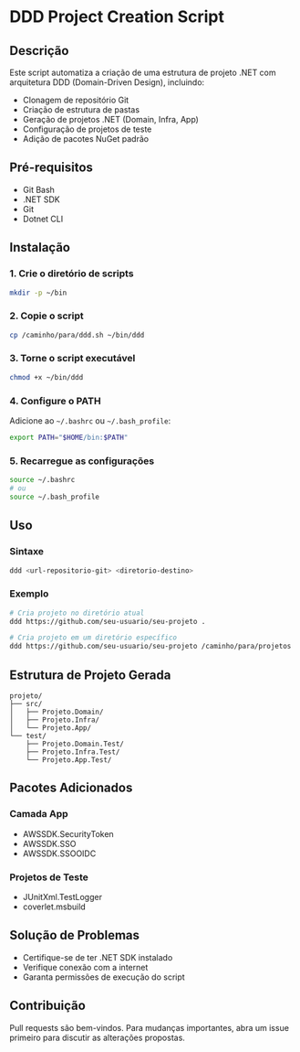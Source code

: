 # DDD Project Creation Script

## Descrição

Este script automatiza a criação de uma estrutura de projeto .NET com arquitetura DDD (Domain-Driven Design), incluindo:

- Clonagem de repositório Git
- Criação de estrutura de pastas
- Geração de projetos .NET (Domain, Infra, App)
- Configuração de projetos de teste
- Adição de pacotes NuGet padrão

## Pré-requisitos

- Git Bash
- .NET SDK
- Git
- Dotnet CLI

## Instalação

### 1. Crie o diretório de scripts

```bash
mkdir -p ~/bin
```

### 2. Copie o script

```bash
cp /caminho/para/ddd.sh ~/bin/ddd
```

### 3. Torne o script executável

```bash
chmod +x ~/bin/ddd
```

### 4. Configure o PATH

Adicione ao `~/.bashrc` ou `~/.bash_profile`:

```bash
export PATH="$HOME/bin:$PATH"
```

### 5. Recarregue as configurações

```bash
source ~/.bashrc
# ou
source ~/.bash_profile
```

## Uso

### Sintaxe

```bash
ddd <url-repositorio-git> <diretorio-destino>
```

### Exemplo

```bash
# Cria projeto no diretório atual
ddd https://github.com/seu-usuario/seu-projeto .

# Cria projeto em um diretório específico
ddd https://github.com/seu-usuario/seu-projeto /caminho/para/projetos
```

## Estrutura de Projeto Gerada

```
projeto/
├── src/
│   ├── Projeto.Domain/
│   ├── Projeto.Infra/
│   └── Projeto.App/
└── test/
    ├── Projeto.Domain.Test/
    ├── Projeto.Infra.Test/
    └── Projeto.App.Test/
```

## Pacotes Adicionados

### Camada App

- AWSSDK.SecurityToken
- AWSSDK.SSO
- AWSSDK.SSOOIDC

### Projetos de Teste

- JUnitXml.TestLogger
- coverlet.msbuild

## Solução de Problemas

- Certifique-se de ter .NET SDK instalado
- Verifique conexão com a internet
- Garanta permissões de execução do script

## Contribuição

Pull requests são bem-vindos. Para mudanças importantes, abra um issue primeiro para discutir as alterações propostas.
